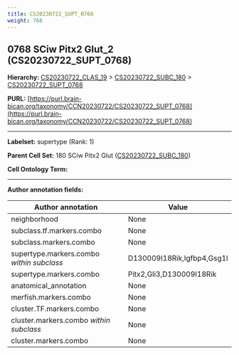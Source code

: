 ```yaml
---
title: CS20230722_SUPT_0768
weight: 768
---
```

## 0768 SCiw Pitx2 Glut_2 (CS20230722_SUPT_0768)
<b>Hierarchy: </b>
[CS20230722_CLAS_19](../CS20230722_CLAS_19) >
[CS20230722_SUBC_180](../CS20230722_SUBC_180) >
[CS20230722_SUPT_0768](../CS20230722_SUPT_0768)

**PURL:** [https://purl.brain-bican.org/taxonomy/CCN20230722/CS20230722_SUPT_0768](https://purl.brain-bican.org/taxonomy/CCN20230722/CS20230722_SUPT_0768)

---


**Labelset:** supertype (Rank: 1)

**Parent Cell Set:** 180 SCiw Pitx2 Glut ([CS20230722_SUBC_180](../CS20230722_SUBC_180))



**Cell Ontology Term:** 

[MARKER GENES.]: #


---

[TRANSFERRED ANNOTATIONS.]: #


[AUTHOR ANNOTATION FIELDS.]: #


**Author annotation fields:**

| Author annotation | Value |
|-------------------|-------|
|neighborhood|None|
|subclass.tf.markers.combo|None|
|subclass.markers.combo|None|
|supertype.markers.combo _within subclass_|D130009I18Rik,Igfbp4,Gsg1l|
|supertype.markers.combo|Pitx2,Gli3,D130009I18Rik|
|anatomical_annotation|None|
|merfish.markers.combo|None|
|cluster.TF.markers.combo|None|
|cluster.markers.combo _within subclass_|None|
|cluster.markers.combo|None|
